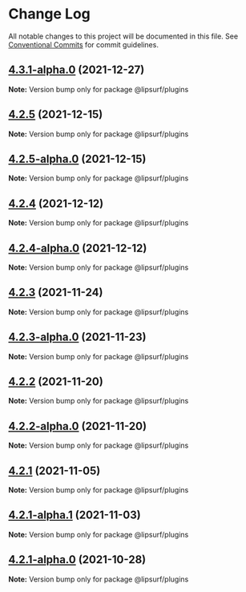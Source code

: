 # Change Log

All notable changes to this project will be documented in this file.
See [Conventional Commits](https://conventionalcommits.org) for commit guidelines.

## [4.3.1-alpha.0](https://github.com/lipsurf/plugins/compare/@lipsurf/plugins@4.2.5...@lipsurf/plugins@4.3.1-alpha.0) (2021-12-27)

**Note:** Version bump only for package @lipsurf/plugins





## [4.2.5](https://github.com/lipsurf/plugins/compare/@lipsurf/plugins@4.2.5-alpha.0...@lipsurf/plugins@4.2.5) (2021-12-15)

**Note:** Version bump only for package @lipsurf/plugins





## [4.2.5-alpha.0](https://github.com/lipsurf/plugins/compare/@lipsurf/plugins@4.2.4...@lipsurf/plugins@4.2.5-alpha.0) (2021-12-15)

**Note:** Version bump only for package @lipsurf/plugins





## [4.2.4](https://github.com/lipsurf/plugins/compare/@lipsurf/plugins@4.2.4-alpha.0...@lipsurf/plugins@4.2.4) (2021-12-12)

**Note:** Version bump only for package @lipsurf/plugins





## [4.2.4-alpha.0](https://github.com/lipsurf/plugins/compare/@lipsurf/plugins@4.2.3...@lipsurf/plugins@4.2.4-alpha.0) (2021-12-12)

**Note:** Version bump only for package @lipsurf/plugins





## [4.2.3](https://github.com/lipsurf/plugins/compare/@lipsurf/plugins@4.2.3-alpha.0...@lipsurf/plugins@4.2.3) (2021-11-24)

**Note:** Version bump only for package @lipsurf/plugins





## [4.2.3-alpha.0](https://github.com/lipsurf/plugins/compare/@lipsurf/plugins@4.2.2...@lipsurf/plugins@4.2.3-alpha.0) (2021-11-23)

**Note:** Version bump only for package @lipsurf/plugins





## [4.2.2](https://github.com/lipsurf/plugins/compare/@lipsurf/plugins@4.2.2-alpha.0...@lipsurf/plugins@4.2.2) (2021-11-20)

**Note:** Version bump only for package @lipsurf/plugins





## [4.2.2-alpha.0](https://github.com/lipsurf/plugins/compare/@lipsurf/plugins@4.2.1...@lipsurf/plugins@4.2.2-alpha.0) (2021-11-20)

**Note:** Version bump only for package @lipsurf/plugins





## [4.2.1](https://github.com/lipsurf/plugins/compare/@lipsurf/plugins@4.2.1-alpha.1...@lipsurf/plugins@4.2.1) (2021-11-05)

**Note:** Version bump only for package @lipsurf/plugins





## [4.2.1-alpha.1](https://github.com/lipsurf/plugins/compare/@lipsurf/plugins@4.2.1-alpha.0...@lipsurf/plugins@4.2.1-alpha.1) (2021-11-03)

**Note:** Version bump only for package @lipsurf/plugins





## [4.2.1-alpha.0](https://github.com/lipsurf/plugins/compare/@lipsurf/plugins@4.2.0...@lipsurf/plugins@4.2.1-alpha.0) (2021-10-28)

**Note:** Version bump only for package @lipsurf/plugins
